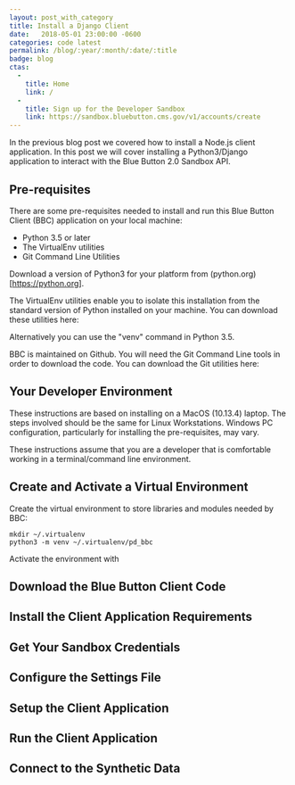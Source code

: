 ```yaml
---
layout: post_with_category
title: Install a Django Client
date:   2018-05-01 23:00:00 -0600
categories: code latest
permalink: /blog/:year/:month/:date/:title
badge: blog
ctas:
  - 
    title: Home
    link: /
  -
    title: Sign up for the Developer Sandbox
    link: https://sandbox.bluebutton.cms.gov/v1/accounts/create
---
```

In the previous blog post we covered how to install a Node.js client application. In this post we 
will cover installing a Python3/Django application to interact with the Blue Button 2.0 Sandbox API.

## Pre-requisites

There are some pre-requisites needed to install and run this Blue Button Client (BBC) application on your 
local machine:

- Python 3.5 or later
- The VirtualEnv utilities
- Git Command Line Utilities

Download a version of Python3 for your platform from (python.org)[https://python.org].

The VirtualEnv utilities enable you to isolate this installation from the standard version of Python installed 
on your machine. You can download these utilities here:

Alternatively you can use the "venv" command in Python 3.5.

BBC is maintained on Github. You will need the Git Command Line tools 
in order to download the code. You can download the Git utilities here:


## Your Developer Environment

These instructions are based on installing on a MacOS (10.13.4) laptop. The steps involved should be the same
for Linux Workstations. Windows PC configuration, particularly for installing the pre-requisites, may vary.

These instructions assume that you are a developer that is comfortable working in a terminal/command line 
environment. 

## Create and Activate a Virtual Environment

Create the virtual environment to store libraries and modules needed by BBC: 

    mkdir ~/.virtualenv
    python3 -m venv ~/.virtualenv/pd_bbc
    
Activate the environment with 

## Download the Blue Button Client Code


## Install the Client Application Requirements


## Get Your Sandbox Credentials


## Configure the Settings File 


## Setup the Client Application


## Run the Client Application


## Connect to the Synthetic Data






